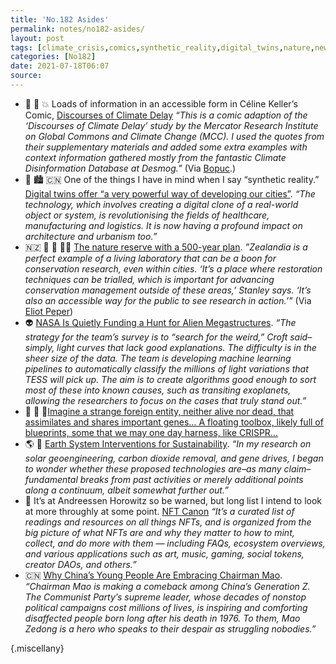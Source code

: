 ```yaml
---
title: 'No.182 Asides'
permalink: notes/no182-asides/
layout: post
tags: [climate_crisis,comics,synthetic_reality,digital_twins,nature,new_zealand,nasa,aliens,crispr,geoengineering,china]
categories: [No182]
date: 2021-07-18T06:07
source: 
---
```

- 🤩 🌳 💥 Loads of information in an accessible form in Céline Keller’s Comic, [Discourses of Climate Delay](https://www.celinekeller.com/discourses-of-climate-delay) *“This is a comic adaption of the ‘Discourses of Climate Delay’ study by the Mercator Research Institute on Global Commons and Climate Change (MCC). I used the quotes from their supplementary materials and added some extra examples with context information gathered mostly from the fantastic Climate Disinformation Database at Desmog.”* (Via [Bopuc](https://twitter.com/bopuc).)
- 👀 🏙 🇨🇳 One of the things I have in mind when I say “synthetic reality.” [Digital twins offer “a very powerful way of developing our cities”](https://www.dezeen.com/2021/07/09/digital-twins-develop-cities-digital-design-architecture/). *“The technology, which involves creating a digital clone of a real-world object or system, is revolutionising the fields of healthcare, manufacturing and logistics. It is now having a profound impact on architecture and urbanism too.”*
- 🇳🇿 🌳 🐸 👍🏼 [The nature reserve with a 500-year plan](https://www.bbc.com/future/article/20210527-zealandia-new-zealands-nature-reserve-with-a-500-year-plan). *”Zealandia is a perfect example of a living laboratory that can be a boon for conservation research, even within cities. ‘It’s a place where restoration techniques can be trialled, which is important for advancing conservation management outside of these areas,’ Stanley says. ‘It’s also an accessible way for the public to see research in action.’”* (Via [Eliot Peper](https://twitter.com/eliotpeper))
- 👽 [NASA Is Quietly Funding a Hunt for Alien Megastructures](https://www.vice.com/en/article/pkbq7z/nasa-is-quietly-funding-a-hunt-for-alien-megastructures). *“The strategy for the team’s survey is to “search for the weird,” Croft said–simply, light curves that lack good explanations. The difficulty is in the sheer size of the data. The team is developing machine learning pipelines to automatically classify the millions of light variations that TESS will pick up. The aim is to create algorithms good enough to sort most of these into known causes, such as transiting exoplanets, allowing the researchers to focus on the cases that truly stand out.”*
- 🦠 🧰 🤯[Imagine a strange foreign entity, neither alive nor dead, that assimilates and shares important genes… A floating toolbox, likely full of blueprints, some that we may one day harness, like CRISPR…](https://twitter.com/BanfieldJill/status/1414647658786922496)
- 🌎 🤔 [Earth System Interventions for Sustainability](http://jreynolds.org/2021/07/13/earth-system-interventions-for-sustainability/). *“In my research on solar geoengineering, carbon dioxide removal, and gene drives, I began to wonder whether these proposed technologies are–as many claim–fundamental breaks from past activities or merely additional points along a continuum, albeit somewhat further out.”*
- 🤑 It’s at Andreessen Horowitz so be warned, but long list I intend to look at more throughly at some point. [NFT Canon](https://a16z.com/2021/04/02/nfts-readings-resources/) *“It’s a curated list of readings and resources on all things NFTs, and is organized from the big picture of what NFTs are and why they matter to how to mint, collect, and do more with them — including FAQs, ecosystem overviews, and various applications such as art, music, gaming, social tokens, creator DAOs, and others.”*
- 🇨🇳 [Why China’s Young People Are Embracing Chairman Mao](https://www.nytimes.com/2021/07/08/business/china-mao.html). *“Chairman Mao is making a comeback among China’s Generation Z. The Communist Party’s supreme leader, whose decades of nonstop political campaigns cost millions of lives, is inspiring and comforting disaffected people born long after his death in 1976. To them, Mao Zedong is a hero who speaks to their despair as struggling nobodies.”*

{.miscellany}
